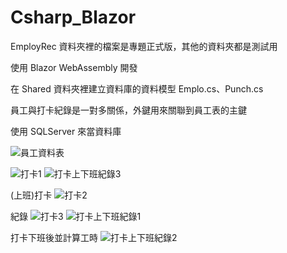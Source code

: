 # Csharp_Blazor
EmployRec 資料夾裡的檔案是專題正式版，其他的資料夾都是測試用

使用 Blazor WebAssembly 開發

在 Shared 資料夾裡建立資料庫的資料模型 Emplo.cs、Punch.cs

員工與打卡紀錄是一對多關係，外鍵用來關聯到員工表的主鍵

使用 SQLServer 來當資料庫 

![員工資料表](https://github.com/Kuo-hualren/Csharp_Blazor/assets/84400097/bb3f3679-fefc-42d5-884e-54fd42c79204)

![打卡1](https://github.com/Kuo-hualren/Csharp_Blazor/assets/84400097/ed85f53b-cc54-430a-861b-a0a90cb7f89b)
![打卡上下班紀錄3](https://github.com/Kuo-hualren/Csharp_Blazor/assets/84400097/25f73ac2-0a99-4f4f-9715-327099c1aff7)

(上班)打卡
![打卡2](https://github.com/Kuo-hualren/Csharp_Blazor/assets/84400097/b63f2969-aa6d-4a27-adff-71c0e9bccc6f)

紀錄
![打卡3](https://github.com/Kuo-hualren/Csharp_Blazor/assets/84400097/2d1da9b5-bb96-4746-8256-7eb6e5547b14)
![打卡上下班紀錄1](https://github.com/Kuo-hualren/Csharp_Blazor/assets/84400097/f0139cb4-6144-49a3-b37f-1099145d65e1)

打卡下班後並計算工時
![打卡上下班紀錄2](https://github.com/Kuo-hualren/Csharp_Blazor/assets/84400097/369cce5e-7717-48e3-abd2-1f0ec55c0c1d)
